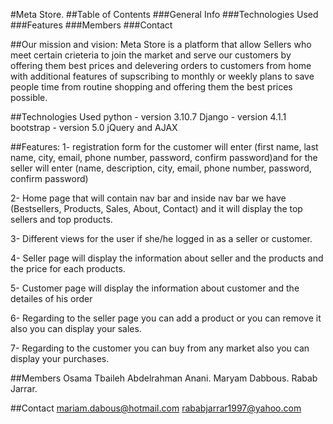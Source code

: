 
#Meta Store.
##Table of Contents
###General Info
###Technologies Used
###Features
###Members
###Contact

##Our mission and vision:
Meta Store is a platform that allow Sellers who meet certain crieteria to join the market and serve our customers by offering them
best prices and delevering orders to customers from home with additional features of supscribing to monthly or weekly plans to save people
time from routine shopping and offering them the best prices possible.

##Technologies Used
python - version 3.10.7
Django - version 4.1.1
bootstrap - version 5.0
jQuery and AJAX

##Features:
1- registration form for the customer will enter (first name, last name, city, email, phone number, 
password, confirm password)and for the seller will enter (name, description, city, email, phone number, password, confirm password)

2- Home page that will contain nav bar and inside nav bar we have (Bestsellers, Products, Sales, About, Contact) 
and it will display the top sellers and top products.

3- Different views for the user if she/he logged in as a seller or customer.

4- Seller page will display the information about seller and the products and the price for each products.

5- Customer page will display the information about customer and the detailes of his order

6- Regarding to the seller page you can add a product or you can remove it also you can display your sales.

7- Regarding to the customer you can buy from any market also you can display your purchases.

##Members
Osama Tbaileh
Abdelrahman Anani.
Maryam Dabbous.
Rabab Jarrar.

##Contact
mariam.dabous@hotmail.com
rababjarrar1997@yahoo.com

